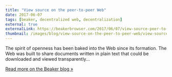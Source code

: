 ```yaml
---
title: "View source on the peer-to-peer Web"
date: 2017-06-07
tags: [beaker, decentralized web, decentralization]
external: true
externalLink: https://beakerbrowser.com/2017/06/07/view-source-peer-to-peer.html
thumbnail: /images/blog/view-source-on-the-peer-to-peer-web/view-source.png
---
```


The spirit of openness has been baked into the Web since its formation. The Web was built to share documents written in plain text that could be downloaded and viewed transparently...

<!--more-->

[Read more on the Beaker blog &raquo;](https://beakerbrowser.com/2017/06/07/view-source-peer-to-peer.html)